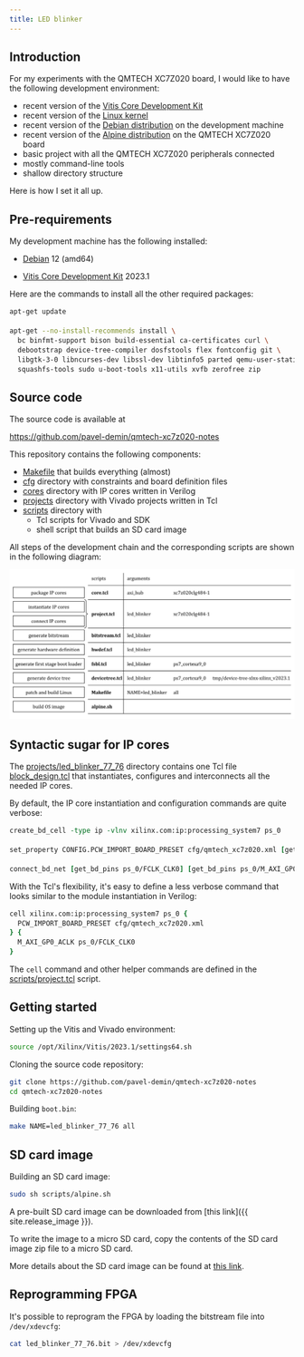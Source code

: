 ```yaml
---
title: LED blinker
---
```


## Introduction

For my experiments with the QMTECH XC7Z020 board, I would like to have the following development environment:

- recent version of the [Vitis Core Development Kit](https://www.xilinx.com/products/design-tools/vitis.html)
- recent version of the [Linux kernel](https://www.kernel.org)
- recent version of the [Debian distribution](https://www.debian.org/releases/bookworm) on the development machine
- recent version of the [Alpine distribution](https://alpinelinux.org) on the QMTECH XC7Z020 board
- basic project with all the QMTECH XC7Z020 peripherals connected
- mostly command-line tools
- shallow directory structure

Here is how I set it all up.

## Pre-requirements

My development machine has the following installed:

- [Debian](https://www.debian.org/releases/bookworm) 12 (amd64)

- [Vitis Core Development Kit](https://www.xilinx.com/products/design-tools/vitis.html) 2023.1

Here are the commands to install all the other required packages:

```bash
apt-get update

apt-get --no-install-recommends install \
  bc binfmt-support bison build-essential ca-certificates curl \
  debootstrap device-tree-compiler dosfstools flex fontconfig git \
  libgtk-3-0 libncurses-dev libssl-dev libtinfo5 parted qemu-user-static \
  squashfs-tools sudo u-boot-tools x11-utils xvfb zerofree zip
```

## Source code

The source code is available at

<https://github.com/pavel-demin/qmtech-xc7z020-notes>

This repository contains the following components:

- [Makefile](https://github.com/pavel-demin/qmtech-xc7z020-notes/blob/main/Makefile) that builds everything (almost)
- [cfg](https://github.com/pavel-demin/qmtech-xc7z020-notes/tree/main/cfg) directory with constraints and board definition files
- [cores](https://github.com/pavel-demin/qmtech-xc7z020-notes/tree/main/cores) directory with IP cores written in Verilog
- [projects](https://github.com/pavel-demin/qmtech-xc7z020-notes/tree/main/projects) directory with Vivado projects written in Tcl
- [scripts](https://github.com/pavel-demin/qmtech-xc7z020-notes/tree/main/scripts) directory with
  - Tcl scripts for Vivado and SDK
  - shell script that builds an SD card image

All steps of the development chain and the corresponding scripts are shown in the following diagram:

![Scripts](/img/scripts.png)

## Syntactic sugar for IP cores

The [projects/led_blinker_77_76](https://github.com/pavel-demin/qmtech-xc7z020-notes/tree/main/projects/led_blinker_77_76) directory contains one Tcl file [block_design.tcl](https://github.com/pavel-demin/qmtech-xc7z020-notes/blob/main/projects/led_blinker_77_76/block_design.tcl) that instantiates, configures and interconnects all the needed IP cores.

By default, the IP core instantiation and configuration commands are quite verbose:

```Tcl
create_bd_cell -type ip -vlnv xilinx.com:ip:processing_system7 ps_0

set_property CONFIG.PCW_IMPORT_BOARD_PRESET cfg/qmtech_xc7z020.xml [get_bd_cells ps_0]

connect_bd_net [get_bd_pins ps_0/FCLK_CLK0] [get_bd_pins ps_0/M_AXI_GP0_ACLK]
```

With the Tcl's flexibility, it's easy to define a less verbose command that looks similar to the module instantiation in Verilog:

```Tcl
cell xilinx.com:ip:processing_system7 ps_0 {
  PCW_IMPORT_BOARD_PRESET cfg/qmtech_xc7z020.xml
} {
  M_AXI_GP0_ACLK ps_0/FCLK_CLK0
}
```

The `cell` command and other helper commands are defined in the [scripts/project.tcl](https://github.com/pavel-demin/qmtech-xc7z020-notes/blob/main/scripts/project.tcl) script.

## Getting started

Setting up the Vitis and Vivado environment:

```bash
source /opt/Xilinx/Vitis/2023.1/settings64.sh
```

Cloning the source code repository:

```bash
git clone https://github.com/pavel-demin/qmtech-xc7z020-notes
cd qmtech-xc7z020-notes
```

Building `boot.bin`:

```bash
make NAME=led_blinker_77_76 all
```

## SD card image

Building an SD card image:

```bash
sudo sh scripts/alpine.sh
```

A pre-built SD card image can be downloaded from [this link]({{ site.release_image }}).

To write the image to a micro SD card, copy the contents of the SD card image zip file to a micro SD card.

More details about the SD card image can be found at [this link](/alpine.md).

## Reprogramming FPGA

It's possible to reprogram the FPGA by loading the bitstream file into `/dev/xdevcfg`:

```bash
cat led_blinker_77_76.bit > /dev/xdevcfg
```
